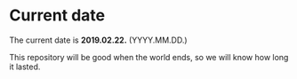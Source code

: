 # Current date

The current date is **2019.02.22.** (YYYY.MM.DD.)

This repository will be good when the world ends, so we will know how long it lasted.